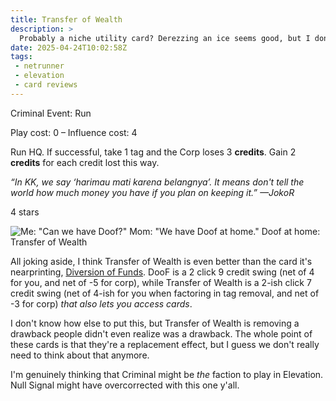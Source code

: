 ```yaml
---
title: Transfer of Wealth
description: >
  Probably a niche utility card? Derezzing an ice seems good, but I don’t think it’s worth a click, a credit, and a successful run on HQ. It’s one of those cards whose effect is terrible on its own, but gets upgraded to becoming merely okay once you have other cards to extract value from derezzing or rezzing ice.
date: 2025-04-24T10:02:58Z
tags:
 - netrunner
 - elevation
 - card reviews
---
```


<card-frame name="transfer-of-wealth" side="runner" stars="4" src="https://cdn.ewie.online/20250424100043-Image.jpeg">

<div class="visually-hidden" id="card-name-transfer-of-wealth">

Criminal Event: Run

Play cost: 0 – Influence cost: 4

Run HQ. If successful, take 1 tag and the Corp loses 3 **credits**. Gain 2 **credits** for each credit lost this way.

*“In KK, we say ‘harimau mati karena belangnya’. It means don't tell the world how much money you have if you plan on keeping it.”*
*—JokoR*

4 stars

</div>

</card-frame>

<script type="module" src="/assets/js/components/card-frame.js"></script>

![Me: "Can we have Doof?" Mom: "We have Doof at home." Doof at home: Transfer of Wealth](https://cdn.ewie.online/20250424100136-Image.jpeg)

All joking aside, I think Transfer of Wealth is even better than the card it's nearprinting, [Diversion of Funds](https://netrunnerdb.com/en/card/21105). DooF is a 2 click 9 credit swing (net of 4 for you, and net of -5 for corp), while Transfer of Wealth is a 2-ish click 7 credit swing (net of 4-ish for you when factoring in tag removal, and net of -3 for corp) *that also lets you access cards*.

I don't know how else to put this, but Transfer of Wealth is removing a drawback people didn't even realize was a drawback. The whole point of these cards is that they're a replacement effect, but I guess we don't really need to think about that anymore.

I'm genuinely thinking that Criminal might be *the* faction to play in Elevation. Null Signal might have overcorrected with this one y'all.
